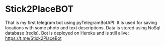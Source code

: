 # Stick2PlaceBOT

That is my first telegram bot using pyTelegramBotAPI.
It is used for saving locations with some photo and text descriptions.
Data is stored using NoSql database (redis).
Bot is deployed on Heroku and is still alive: https://t.me/Stick2PlaceBot
